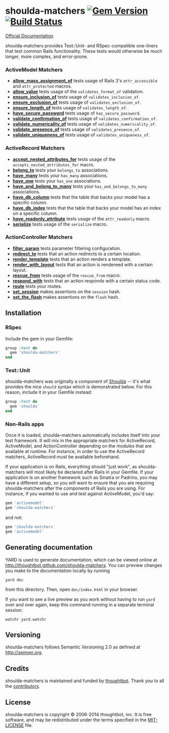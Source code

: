 # shoulda-matchers [![Gem Version][fury-badge]][fury] [![Build Status][travis-badge]][travis]

[Official Documentation][rubydocs]

shoulda-matchers provides Test::Unit- and RSpec-compatible one-liners that test
common Rails functionality. These tests would otherwise be much longer, more
complex, and error-prone.

### ActiveModel Matchers

* **[allow_mass_assignment_of](Shoulda/Matchers/ActiveModel.html#allow_mass_assignment_of-instance_method)**
  tests usage of Rails 3's `attr_accessible` and `attr_protected` macros.
* **[allow_value](Shoulda/Matchers/ActiveModel.html#allow_value-instance_method)**
  tests usage of the `validates_format_of` validation.
* **[ensure_inclusion_of](Shoulda/Matchers/ActiveModel.html#ensure_inclusion_of-instance_method)**
  tests usage of `validates_inclusion_of`.
* **[ensure_exclusion_of](Shoulda/Matchers/ActiveModel.html#ensure_exclusion_of-instance_method)**
  tests usage of `validates_exclusion_of`.
* **[ensure_length_of](Shoulda/Matchers/ActiveModel.html#ensure_length_of-instance_method)**
  tests usage of `validates_length_of`.
* **[have_secure_password](Shoulda/Matchers/ActiveModel.html#have_secure_password-instance_method)**
  tests usage of `has_secure_password`.
* **[validate_confirmation_of](Shoulda/Matchers/ActiveModel.html#validate_confirmation_of-instance_method)**
  tests usage of `validates_confirmation_of`.
* **[validate_numericality_of](Shoulda/Matchers/ActiveModel.html#validate_numericality_of-instance_method)**
  tests usage of `validates_numericality_of`.
* **[validate_presence_of](Shoulda/Matchers/ActiveModel.html#validate_presence_of-instance_method)**
  tests usage of `validates_presence_of`.
* **[validate_uniqueness_of](Shoulda/Matchers/ActiveModel.html#validate_uniqueness_of-instance_method)**
  tests usage of `validates_uniqueness_of`.

### ActiveRecord Matchers

* **[accept_nested_attributes_for](Shoulda/Matchers/ActiveModel.html#accept_nested_attributes_for-instance_method)**
  tests usage of the `accepts_nested_attributes_for` macro.
* **[belong_to](Shoulda/Matchers/ActiveModel.html#belong_to-instance_method)**
  tests your `belongs_to` associations.
* **[have_many](Shoulda/Matchers/ActiveModel.html#have_many-instance_method)**
  tests your `has_many` associations.
* **[have_one](Shoulda/Matchers/ActiveModel.html#have_one-instance_method)**
  tests your `has_one` associations.
* **[have_and_belong_to_many](Shoulda/Matchers/ActiveModel.html#have_and_belong_to_many-instance_method)**
  tests your `has_and_belongs_to_many` associations.
* **[have_db_column](Shoulda/Matchers/ActiveModel.html#have_db_column-instance_method)**
  tests that the table that backs your model has a specific column.
* **[have_db_index](Shoulda/Matchers/ActiveModel.html#have_db_index-instance_method)**
  tests that the table that backs your model has an index on a specific column.
* **[have_readonly_attribute](Shoulda/Matchers/ActiveModel.html#have_readonly_attribute-instance_method)**
  tests usage of the `attr_readonly` macro.
* **[serialize](Shoulda/Matchers/ActiveModel.html#serialize-instance_method)**
  tests usage of the `serialize` macro.

### ActionController Matchers

* **[filter_param](Shoulda/Matchers/ActiveModel.html#filter_param-instance_method)**
  tests parameter filtering configuration.
* **[redirect_to](Shoulda/Matchers/ActiveModel.html#redirect_to-instance_method)**
  tests that an action redirects to a certain location.
* **[render_template](Shoulda/Matchers/ActiveModel.html#render_template-instance_method)**
  tests that an action renders a template.
* **[render_with_layout](Shoulda/Matchers/ActiveModel.html#render_with_layout-instance_method)**
  tests that an action is rendereed with a certain layout.
* **[rescue_from](Shoulda/Matchers/ActiveModel.html#rescue_from-instance_method)**
  tests usage of the `rescue_from` macro.
* **[respond_with](Shoulda/Matchers/ActiveModel.html#respond_with-instance_method)**
  tests that an action responds with a certain status code.
* **[route](Shoulda/Matchers/ActiveModel.html#route-instance_method)**
  tests your routes.
* **[set_session](Shoulda/Matchers/ActiveModel.html#set_session-instance_method)**
  makes assertions on the `session` hash.
* **[set_the_flash](Shoulda/Matchers/ActiveModel.html#set_the_flash-instance_method)**
  makes assertions on the `flash` hash.

## Installation

### RSpec

Include the gem in your Gemfile:

```ruby
group :test do
  gem 'shoulda-matchers'
end
```

### Test::Unit

shoulda-matchers was originally a component of
[Shoulda](http://github.com/thoughtbot/shoulda) -- it's what provides the nice
`should` syntax which is demonstrated below. For this reason, include it in
your Gemfile instead:

```ruby
group :test do
  gem 'shoulda'
end
```

### Non-Rails apps

Once it is loaded, shoulda-matchers automatically includes itself into your test
framework. It will mix in the appropriate matchers for ActiveRecord,
ActiveModel, and ActionController depending on the modules that are available at
runtime. For instance, in order to use the ActiveRecord matchers, ActiveRecord
must be available beforehand.

If your application is on Rails, everything should "just work", as
shoulda-matchers will most likely be declared after Rails in your Gemfile. If
your application is on another framework such as Sinatra or Padrino, you may
have a different setup, so you will want to ensure that you are requiring
shoulda-matchers after the components of Rails you are using. For instance,
if you wanted to use and test against ActiveModel, you'd say:

```ruby
gem 'activemodel'
gem 'shoulda-matchers'
```

and not:

```ruby
gem 'shoulda-matchers'
gem 'activemodel'
```

## Generating documentation

YARD is used to generate documentation, which can be viewed online at
<http://thoughtbot.github.com/shoulda-matchers>. You can preview changes you
make to the documentation locally by running

    yard doc

from this directory. Then, open `doc/index.html` in your browser.

If you want to see a live preview as you work without having to run `yard` over
and over again, keep this command running in a separate terminal session:

    watchr yard.watchr

## Versioning

shoulda-matchers follows Semantic Versioning 2.0 as defined at
<http://semver.org>.

## Credits

shoulda-matchers is maintained and funded by [thoughtbot][community]. Thank you
to all the [contributors][contributors].

## License

shoulda-matchers is copyright © 2006-2014 thoughtbot, inc. It is free software,
and may be redistributed under the terms specified in the
[MIT-LICENSE](MIT-LICENSE) file.

[fury-badge]: https://badge.fury.io/rb/shoulda-matchers.png
[fury]: http://badge.fury.io/rb/shoulda-matchers
[travis-badge]: https://secure.travis-ci.org/thoughtbot/shoulda-matchers.png?branch=master
[travis]: http://travis-ci.org/thoughtbot/shoulda-matchers
[rubydocs]: http://rubydoc.info/github/thoughtbot/shoulda-matchers/master/frames
[community]: http://thoughtbot.com/community
[contributors]: https://github.com/thoughtbot/shoulda-matchers/contributors

